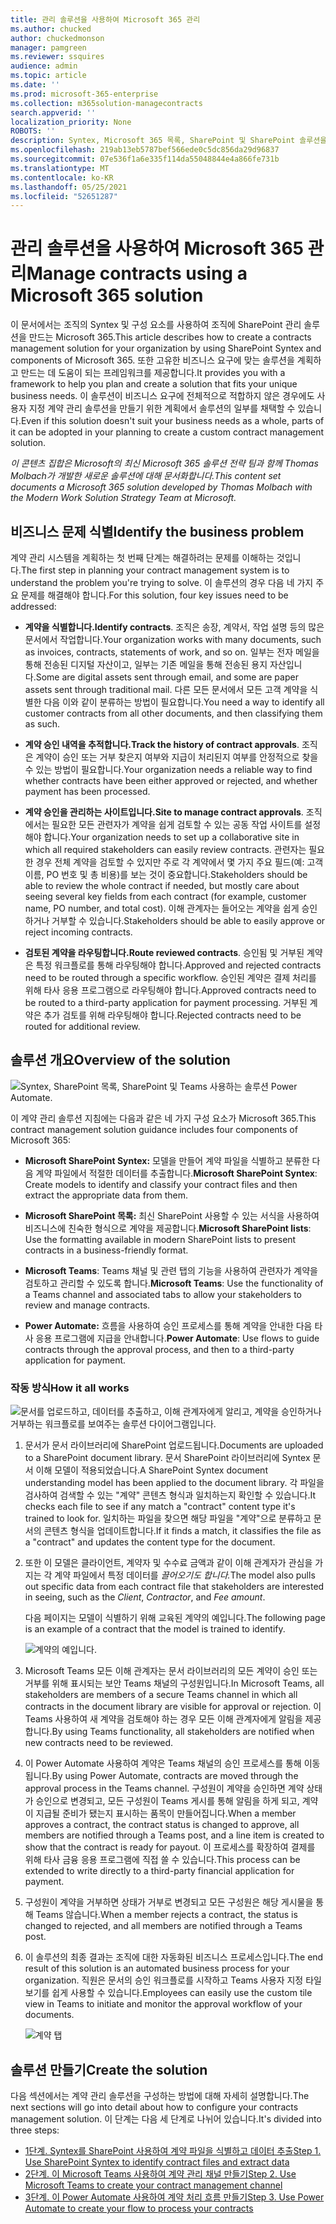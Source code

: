 ```yaml
---
title: 관리 솔루션을 사용하여 Microsoft 365 관리
ms.author: chucked
author: chuckedmonson
manager: pamgreen
ms.reviewer: ssquires
audience: admin
ms.topic: article
ms.date: ''
ms.prod: microsoft-365-enterprise
ms.collection: m365solution-managecontracts
search.appverid: ''
localization_priority: None
ROBOTS: ''
description: Syntex, Microsoft 365 목록, SharePoint 및 SharePoint 솔루션을 사용하여 계약을 관리하는 Microsoft Teams 방법을 Power Automate.
ms.openlocfilehash: 219ab13eb5787bef566ede0c5dc856da29d96837
ms.sourcegitcommit: 07e536f1a6e335f114da55048844e4a866fe731b
ms.translationtype: MT
ms.contentlocale: ko-KR
ms.lasthandoff: 05/25/2021
ms.locfileid: "52651287"
---
```

# <a name="manage-contracts-using-a-microsoft-365-solution"></a><span data-ttu-id="7518a-103">관리 솔루션을 사용하여 Microsoft 365 관리</span><span class="sxs-lookup"><span data-stu-id="7518a-103">Manage contracts using a Microsoft 365 solution</span></span>

<span data-ttu-id="7518a-104">이 문서에서는 조직의 Syntex 및 구성 요소를 사용하여 조직에 SharePoint 관리 솔루션을 만드는 Microsoft 365.</span><span class="sxs-lookup"><span data-stu-id="7518a-104">This article describes how to create a contracts management solution for your organization by using SharePoint Syntex and components of Microsoft 365.</span></span> <span data-ttu-id="7518a-105">또한 고유한 비즈니스 요구에 맞는 솔루션을 계획하고 만드는 데 도움이 되는 프레임워크를 제공합니다.</span><span class="sxs-lookup"><span data-stu-id="7518a-105">It provides you with a framework to help you plan and create a solution that fits your unique business needs.</span></span> <span data-ttu-id="7518a-106">이 솔루션이 비즈니스 요구에 전체적으로 적합하지 않은 경우에도 사용자 지정 계약 관리 솔루션을 만들기 위한 계획에서 솔루션의 일부를 채택할 수 있습니다.</span><span class="sxs-lookup"><span data-stu-id="7518a-106">Even if this solution doesn't suit your business needs as a whole, parts of it can be adopted in your planning to create a custom contract management solution.</span></span>

<span data-ttu-id="7518a-107">*이 콘텐츠 집합은 Microsoft의 최신 Microsoft 365 솔루션 전략 팀과 함께 Thomas Molbach가 개발한 새로운 솔루션에 대해 문서화합니다.*</span><span class="sxs-lookup"><span data-stu-id="7518a-107">*This content set documents a Microsoft 365 solution developed by Thomas Molbach with the Modern Work Solution Strategy Team at Microsoft.*</span></span>

## <a name="identify-the-business-problem"></a><span data-ttu-id="7518a-108">비즈니스 문제 식별</span><span class="sxs-lookup"><span data-stu-id="7518a-108">Identify the business problem</span></span>

<span data-ttu-id="7518a-109">계약 관리 시스템을 계획하는 첫 번째 단계는 해결하려는 문제를 이해하는 것입니다.</span><span class="sxs-lookup"><span data-stu-id="7518a-109">The first step in planning your contract management system is to understand the problem you're trying to solve.</span></span> <span data-ttu-id="7518a-110">이 솔루션의 경우 다음 네 가지 주요 문제를 해결해야 합니다.</span><span class="sxs-lookup"><span data-stu-id="7518a-110">For this solution, four key issues need to be addressed:</span></span>

- <span data-ttu-id="7518a-111">**계약을 식별합니다.**</span><span class="sxs-lookup"><span data-stu-id="7518a-111">**Identify contracts**.</span></span> <span data-ttu-id="7518a-112">조직은 송장, 계약서, 작업 설명 등의 많은 문서에서 작업합니다.</span><span class="sxs-lookup"><span data-stu-id="7518a-112">Your organization works with many documents, such as invoices, contracts, statements of work, and so on.</span></span>  <span data-ttu-id="7518a-113">일부는 전자 메일을 통해 전송된 디지털 자산이고, 일부는 기존 메일을 통해 전송된 용지 자산입니다.</span><span class="sxs-lookup"><span data-stu-id="7518a-113">Some are digital assets sent through email, and some are paper assets sent through traditional mail.</span></span> <span data-ttu-id="7518a-114">다른 모든 문서에서 모든 고객 계약을 식별한 다음 이와 같이 분류하는 방법이 필요합니다.</span><span class="sxs-lookup"><span data-stu-id="7518a-114">You need a way to identify all customer contracts from all other documents, and then classifying them as such.</span></span>

- <span data-ttu-id="7518a-115">**계약 승인 내역을 추적합니다.**</span><span class="sxs-lookup"><span data-stu-id="7518a-115">**Track the history of contract approvals**.</span></span> <span data-ttu-id="7518a-116">조직은 계약이 승인 또는 거부 찾은지 여부와 지급이 처리된지 여부를 안정적으로 찾을 수 있는 방법이 필요합니다.</span><span class="sxs-lookup"><span data-stu-id="7518a-116">Your organization needs a reliable way to find whether contracts have been either approved or rejected, and whether payment has been processed.</span></span> 

- <span data-ttu-id="7518a-117">**계약 승인을 관리하는 사이트입니다.**</span><span class="sxs-lookup"><span data-stu-id="7518a-117">**Site to manage contract approvals**.</span></span> <span data-ttu-id="7518a-118">조직에서는 필요한 모든 관련자가 계약을 쉽게 검토할 수 있는 공동 작업 사이트를 설정해야 합니다.</span><span class="sxs-lookup"><span data-stu-id="7518a-118">Your organization needs to set up a collaborative site in which all required stakeholders can easily review contracts.</span></span> <span data-ttu-id="7518a-119">관련자는 필요한 경우 전체 계약을 검토할 수 있지만 주로 각 계약에서 몇 가지 주요 필드(예: 고객 이름, PO 번호 및 총 비용)를 보는 것이 중요합니다.</span><span class="sxs-lookup"><span data-stu-id="7518a-119">Stakeholders should be able to review the whole contract if needed, but mostly care about seeing several key fields from each contract (for example, customer name, PO number, and total cost).</span></span> <span data-ttu-id="7518a-120">이해 관계자는 들어오는 계약을 쉽게 승인하거나 거부할 수 있습니다.</span><span class="sxs-lookup"><span data-stu-id="7518a-120">Stakeholders should be able to easily approve or reject incoming contracts.</span></span>

- <span data-ttu-id="7518a-121">**검토된 계약을 라우팅합니다.**</span><span class="sxs-lookup"><span data-stu-id="7518a-121">**Route reviewed contracts**.</span></span> <span data-ttu-id="7518a-122">승인됨 및 거부된 계약은 특정 워크플로를 통해 라우팅해야 합니다.</span><span class="sxs-lookup"><span data-stu-id="7518a-122">Approved and rejected contracts need to be routed through a specific workflow.</span></span> <span data-ttu-id="7518a-123">승인된 계약은 결제 처리를 위해 타사 응용 프로그램으로 라우팅해야 합니다.</span><span class="sxs-lookup"><span data-stu-id="7518a-123">Approved contracts need to be routed to a third-party application for payment processing.</span></span> <span data-ttu-id="7518a-124">거부된 계약은 추가 검토를 위해 라우팅해야 합니다.</span><span class="sxs-lookup"><span data-stu-id="7518a-124">Rejected contracts need to be routed for additional review.</span></span>

## <a name="overview-of-the-solution"></a><span data-ttu-id="7518a-125">솔루션 개요</span><span class="sxs-lookup"><span data-stu-id="7518a-125">Overview of the solution</span></span>

  ![Syntex, SharePoint 목록, SharePoint 및 Teams 사용하는 솔루션 Power Automate.](../media/content-understanding/syntex-solution-manage-contracts-setup-steps.png)

<span data-ttu-id="7518a-127">이 계약 관리 솔루션 지침에는 다음과 같은 네 가지 구성 요소가 Microsoft 365.</span><span class="sxs-lookup"><span data-stu-id="7518a-127">This contract management solution guidance includes four components of Microsoft 365:</span></span>

- <span data-ttu-id="7518a-128">**Microsoft SharePoint Syntex:** 모델을 만들어 계약 파일을 식별하고 분류한 다음 계약 파일에서 적절한 데이터를 추출합니다.</span><span class="sxs-lookup"><span data-stu-id="7518a-128">**Microsoft SharePoint Syntex**: Create models to identify and classify your contract files and then extract the appropriate data from them.</span></span>

- <span data-ttu-id="7518a-129">**Microsoft SharePoint 목록:** 최신 SharePoint 사용할 수 있는 서식을 사용하여 비즈니스에 친숙한 형식으로 계약을 제공합니다.</span><span class="sxs-lookup"><span data-stu-id="7518a-129">**Microsoft SharePoint lists**: Use the formatting available in modern SharePoint lists to present contracts in a business-friendly format.</span></span>

- <span data-ttu-id="7518a-130">**Microsoft Teams**: Teams 채널 및 관련 탭의 기능을 사용하여 관련자가 계약을 검토하고 관리할 수 있도록 합니다.</span><span class="sxs-lookup"><span data-stu-id="7518a-130">**Microsoft Teams**: Use the functionality of a Teams channel and associated tabs to allow your stakeholders to review and manage contracts.</span></span>

- <span data-ttu-id="7518a-131">**Power Automate:** 흐름을 사용하여 승인 프로세스를 통해 계약을 안내한 다음 타사 응용 프로그램에 지급을 안내합니다.</span><span class="sxs-lookup"><span data-stu-id="7518a-131">**Power Automate**: Use flows to guide contracts through the approval process, and then to a third-party application for payment.</span></span>

### <a name="how-it-all-works"></a><span data-ttu-id="7518a-132">작동 방식</span><span class="sxs-lookup"><span data-stu-id="7518a-132">How it all works</span></span>

  ![문서를 업로드하고, 데이터를 추출하고, 이해 관계자에게 알리고, 계약을 승인하거나 거부하는 워크플로를 보여주는 솔루션 다이어그램입니다.](../media/content-understanding/syntex-solution-manage-contracts-overview.png)

1. <span data-ttu-id="7518a-134">문서가 문서 라이브러리에 SharePoint 업로드됩니다.</span><span class="sxs-lookup"><span data-stu-id="7518a-134">Documents are uploaded to a SharePoint document library.</span></span> <span data-ttu-id="7518a-135">문서 SharePoint 라이브러리에 Syntex 문서 이해 모델이 적용되었습니다.</span><span class="sxs-lookup"><span data-stu-id="7518a-135">A SharePoint Syntex document understanding model has been applied to the document library.</span></span> <span data-ttu-id="7518a-136">각 파일을 검사하여 검색할 수 있는 "계약" 콘텐츠 형식과 일치하는지 확인할 수 있습니다.</span><span class="sxs-lookup"><span data-stu-id="7518a-136">It checks each file to see if any match a "contract" content type it's trained to look for.</span></span> <span data-ttu-id="7518a-137">일치하는 파일을 찾으면 해당 파일을 "계약"으로 분류하고 문서의 콘텐츠 형식을 업데이트합니다.</span><span class="sxs-lookup"><span data-stu-id="7518a-137">If it finds a match, it classifies the file as a "contract" and updates the content type for the document.</span></span>

2. <span data-ttu-id="7518a-138">또한 이 모델은 클라이언트, 계약자 및 수수료 금액과 같이 이해 관계자가 관심을 가지는 각 계약 파일에서 특정 데이터를 *끌어오기도 합니다.*</span><span class="sxs-lookup"><span data-stu-id="7518a-138">The model also pulls out specific data from each contract file that stakeholders are interested in seeing, such as the *Client*, *Contractor*, and *Fee amount*.</span></span>

    <span data-ttu-id="7518a-139">다음 페이지는 모델이 식별하기 위해 교육된 계약의 예입니다.</span><span class="sxs-lookup"><span data-stu-id="7518a-139">The following page is an example of a contract that the model is trained to identify.</span></span>

      ![계약의 예입니다.](../media/content-understanding/contract.png)

3. <span data-ttu-id="7518a-141">Microsoft Teams 모든 이해 관계자는 문서 라이브러리의 모든 계약이 승인 또는 거부를 위해 표시되는 보안 Teams 채널의 구성원입니다.</span><span class="sxs-lookup"><span data-stu-id="7518a-141">In Microsoft Teams, all stakeholders are members of a secure Teams channel in which all contracts in the document library are visible for approval or rejection.</span></span> <span data-ttu-id="7518a-142">이 Teams 사용하여 새 계약을 검토해야 하는 경우 모든 이해 관계자에게 알림을 제공합니다.</span><span class="sxs-lookup"><span data-stu-id="7518a-142">By using Teams functionality, all stakeholders are notified when new contracts need to be reviewed.</span></span>
 
4. <span data-ttu-id="7518a-143">이 Power Automate 사용하여 계약은 Teams 채널의 승인 프로세스를 통해 이동됩니다.</span><span class="sxs-lookup"><span data-stu-id="7518a-143">By using Power Automate, contracts are moved through the approval process in the Teams channel.</span></span> <span data-ttu-id="7518a-144">구성원이 계약을 승인하면 계약 상태가 승인으로 변경되고, 모든 구성원이 Teams 게시를 통해 알림을 하게 되고, 계약이 지급될 준비가 됐는지 표시하는 품목이 만들어집니다.</span><span class="sxs-lookup"><span data-stu-id="7518a-144">When a member approves a contract, the contract status is changed to approve, all members are notified through a Teams post, and a line item is created to show that the contract is ready for payout.</span></span> <span data-ttu-id="7518a-145">이 프로세스를 확장하여 결제를 위해 타사 금융 응용 프로그램에 직접 쓸 수 있습니다.</span><span class="sxs-lookup"><span data-stu-id="7518a-145">This process can be extended to write directly to a third-party financial application for payment.</span></span>

5.  <span data-ttu-id="7518a-146">구성원이 계약을 거부하면 상태가 거부로 변경되고 모든 구성원은 해당 게시물을 통해 Teams 않습니다.</span><span class="sxs-lookup"><span data-stu-id="7518a-146">When a member rejects a contract, the status is changed to rejected, and all members are notified through a Teams post.</span></span>

6. <span data-ttu-id="7518a-147">이 솔루션의 최종 결과는 조직에 대한 자동화된 비즈니스 프로세스입니다.</span><span class="sxs-lookup"><span data-stu-id="7518a-147">The end result of this solution is an automated business process for your organization.</span></span> <span data-ttu-id="7518a-148">직원은 문서의 승인 워크플로를 시작하고 Teams 사용자 지정 타일 보기를 쉽게 사용할 수 있습니다.</span><span class="sxs-lookup"><span data-stu-id="7518a-148">Employees can easily use the custom tile view in Teams to initiate and monitor the approval workflow of your documents.</span></span> 

     ![계약 탭](../media/content-understanding/tile-view.png)

## <a name="create-the-solution"></a><span data-ttu-id="7518a-150">솔루션 만들기</span><span class="sxs-lookup"><span data-stu-id="7518a-150">Create the solution</span></span>

<span data-ttu-id="7518a-151">다음 섹션에서는 계약 관리 솔루션을 구성하는 방법에 대해 자세히 설명합니다.</span><span class="sxs-lookup"><span data-stu-id="7518a-151">The next sections will go into detail about how to configure your contracts management solution.</span></span> <span data-ttu-id="7518a-152">이 단계는 다음 세 단계로 나뉘어 있습니다.</span><span class="sxs-lookup"><span data-stu-id="7518a-152">It's divided into three steps:</span></span>

- [<span data-ttu-id="7518a-153">1단계. Syntex를 SharePoint 사용하여 계약 파일을 식별하고 데이터 추출</span><span class="sxs-lookup"><span data-stu-id="7518a-153">Step 1. Use SharePoint Syntex to identify contract files and extract data</span></span>](solution-manage-contracts-step1.md)
- [<span data-ttu-id="7518a-154">2단계. 이 Microsoft Teams 사용하여 계약 관리 채널 만들기</span><span class="sxs-lookup"><span data-stu-id="7518a-154">Step 2. Use Microsoft Teams to create your contract management channel</span></span>](solution-manage-contracts-step2.md)
- [<span data-ttu-id="7518a-155">3단계. 이 Power Automate 사용하여 계약 처리 흐름 만들기</span><span class="sxs-lookup"><span data-stu-id="7518a-155">Step 3. Use Power Automate to create your flow to process your contracts</span></span>](solution-manage-contracts-step3.md)
